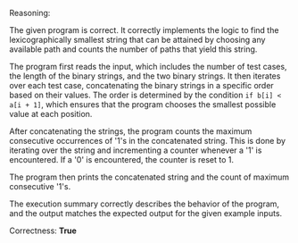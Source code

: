 Reasoning: 

The given program is correct. It correctly implements the logic to find the lexicographically smallest string that can be attained by choosing any available path and counts the number of paths that yield this string.

The program first reads the input, which includes the number of test cases, the length of the binary strings, and the two binary strings. It then iterates over each test case, concatenating the binary strings in a specific order based on their values. The order is determined by the condition `if b[i] < a[i + 1]`, which ensures that the program chooses the smallest possible value at each position.

After concatenating the strings, the program counts the maximum consecutive occurrences of '1's in the concatenated string. This is done by iterating over the string and incrementing a counter whenever a '1' is encountered. If a '0' is encountered, the counter is reset to 1.

The program then prints the concatenated string and the count of maximum consecutive '1's.

The execution summary correctly describes the behavior of the program, and the output matches the expected output for the given example inputs.

Correctness: **True**